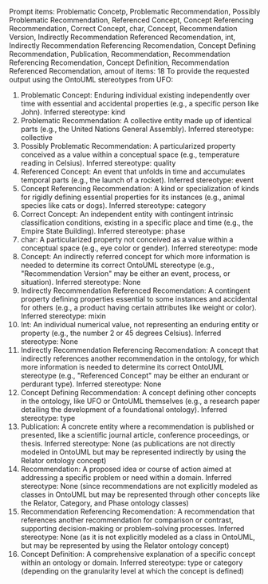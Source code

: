 Prompt items: 
Problematic Concetp, Problematic Recommendation, Possibly Problematic Recommendation, Referenced Concept, Concept Referencing Recommendation, Correct Concept, char, Concept, Recommendation Version, Indirectly Recommendation Referenced Recomendation, int, Indirectly Recommendation Referencing Recomendation, Concept Defining Recommendation, Publication, Recommendation, Recommendation Referencing Recomendation, Concept Definition, Recommendation Referenced Recomendation, 
amout of items: 18
 To provide the requested output using the OntoUML stereotypes from UFO:

1. Problematic Concept: Enduring individual existing independently over time with essential and accidental properties (e.g., a specific person like John).
   Inferred stereotype: kind
2. Problematic Recommendation: A collective entity made up of identical parts (e.g., the United Nations General Assembly).
   Inferred stereotype: collective
3. Possibly Problematic Recommendation: A particularized property conceived as a value within a conceptual space (e.g., temperature reading in Celsius).
   Inferred stereotype: quality
4. Referenced Concept: An event that unfolds in time and accumulates temporal parts (e.g., the launch of a rocket).
   Inferred stereotype: event
5. Concept Referencing Recommendation: A kind or specialization of kinds for rigidly defining essential properties for its instances (e.g., animal species like cats or dogs).
   Inferred stereotype: category
6. Correct Concept: An independent entity with contingent intrinsic classification conditions, existing in a specific place and time (e.g., the Empire State Building).
   Inferred stereotype: phase
7. char: A particularized property not conceived as a value within a conceptual space (e.g., eye color or gender).
   Inferred stereotype: mode
8. Concept: An indirectly referred concept for which more information is needed to determine its correct OntoUML stereotype (e.g., "Recommendation Version" may be either an event, process, or situation).
   Inferred stereotype: None
9. Indirectly Recommendation Referenced Recomendation: A contingent property defining properties essential to some instances and accidental for others (e.g., a product having certain attributes like weight or color).
   Inferred stereotype: mixin
10. Int: An individual numerical value, not representing an enduring entity or property (e.g., the number 2 or 45 degrees Celsius).
    Inferred stereotype: None
11. Indirectly Recommendation Referencing Recomendation: A concept that indirectly references another recommendation in the ontology, for which more information is needed to determine its correct OntoUML stereotype (e.g., "Referenced Concept" may be either an endurant or perdurant type).
   Inferred stereotype: None
12. Concept Defining Recommendation: A concept defining other concepts in the ontology, like UFO or OntoUML themselves (e.g., a research paper detailing the development of a foundational ontology).
    Inferred stereotype: type
13. Publication: A concrete entity where a recommendation is published or presented, like a scientific journal article, conference proceedings, or thesis.
    Inferred stereotype: None (as publications are not directly modeled in OntoUML but may be represented indirectly by using the Relator ontology concept)
14. Recommendation: A proposed idea or course of action aimed at addressing a specific problem or need within a domain.
    Inferred stereotype: None (since recommendations are not explicitly modeled as classes in OntoUML but may be represented through other concepts like the Relator, Category, and Phase ontology classes)
15. Recommendation Referencing Recomendation: A recommendation that references another recommendation for comparison or contrast, supporting decision-making or problem-solving processes.
    Inferred stereotype: None (as it is not explicitly modeled as a class in OntoUML, but may be represented by using the Relator ontology concept)
16. Concept Definition: A comprehensive explanation of a specific concept within an ontology or domain.
    Inferred stereotype: type or category (depending on the granularity level at which the concept is defined)
